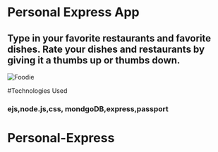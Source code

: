 # Personal Express App
## Type in your favorite restaurants and favorite dishes. Rate your dishes and restaurants by giving it a thumbs up or thumbs down.
![Foodie](Foodie.png)


#Technologies Used
### ejs,node.js,css, mondgoDB,express,passport
# Personal-Express
